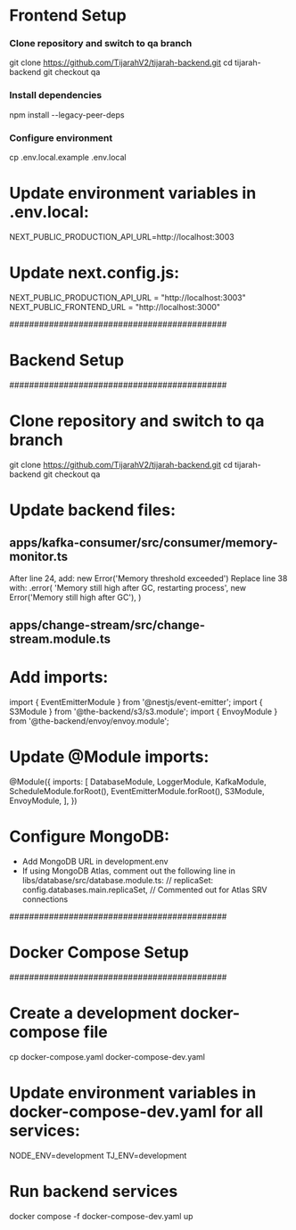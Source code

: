 # Frontend Setup
 
### Clone repository and switch to qa branch
git clone https://github.com/TijarahV2/tijarah-backend.git
cd tijarah-backend
git checkout qa
 
### Install dependencies
npm install --legacy-peer-deps
 
### Configure environment
cp .env.local.example .env.local
 
# Update environment variables in .env.local:
NEXT_PUBLIC_PRODUCTION_API_URL=http://localhost:3003
 
# Update next.config.js:
 NEXT_PUBLIC_PRODUCTION_API_URL = "http://localhost:3003"
 NEXT_PUBLIC_FRONTEND_URL = "http://localhost:3000"
 
############################################
# Backend Setup
############################################
 
# Clone repository and switch to qa branch
git clone https://github.com/TijarahV2/tijarah-backend.git
cd tijarah-backend
git checkout qa
 
# Update backend files:
 
## apps/kafka-consumer/src/consumer/memory-monitor.ts
After line 24, add: new Error('Memory threshold exceeded')
Replace line 38 with:
.error(
   'Memory still high after GC, restarting process',
   new Error('Memory still high after GC'),
)
 
## apps/change-stream/src/change-stream.module.ts
# Add imports:
import { EventEmitterModule } from '@nestjs/event-emitter';
import { S3Module } from '@the-backend/s3/s3.module';
import { EnvoyModule } from '@the-backend/envoy/envoy.module';
 
# Update @Module imports:
@Module({
   imports: [
     DatabaseModule,
     LoggerModule,
     KafkaModule,
     ScheduleModule.forRoot(),
     EventEmitterModule.forRoot(),
     S3Module,
     EnvoyModule,
   ],
})
 
# Configure MongoDB:
- Add MongoDB URL in development.env
- If using MongoDB Atlas, comment out the following line in libs/database/src/database.module.ts:
// replicaSet: config.databases.main.replicaSet, // Commented out for Atlas SRV connections
 
############################################
# Docker Compose Setup
############################################
 
# Create a development docker-compose file
cp docker-compose.yaml docker-compose-dev.yaml
 
# Update environment variables in docker-compose-dev.yaml for all services:
NODE_ENV=development
TJ_ENV=development
 
# Run backend services
docker compose -f docker-compose-dev.yaml up
